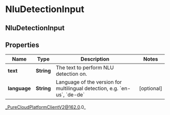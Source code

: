 # NluDetectionInput

## NluDetectionInput

## Properties

|Name | Type | Description | Notes|
|------------ | ------------- | ------------- | -------------|
| **text** | **String** | The text to perform NLU detection on. | |
| **language** | **String** | Language of the version for multilingual detection, e.g. &#x60;en-us&#x60;, &#x60;de-de&#x60; | [optional] |



_PureCloudPlatformClientV2@162.0.0_
